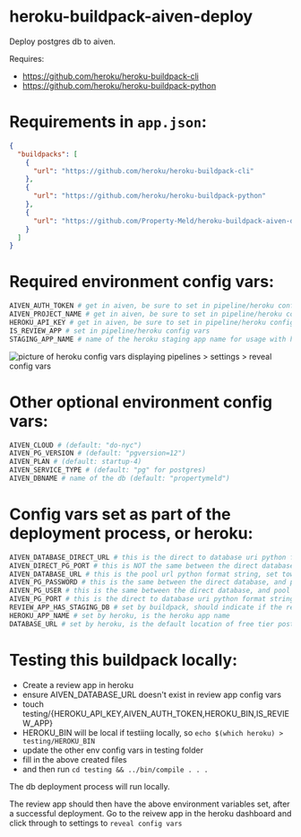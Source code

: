 # heroku-buildpack-aiven-deploy
Deploy postgres db to aiven.

Requires:

- https://github.com/heroku/heroku-buildpack-cli
- https://github.com/heroku/heroku-buildpack-python

Requirements in `app.json`:
===

```json
{
  "buildpacks": [
    {
      "url": "https://github.com/heroku/heroku-buildpack-cli"
    },
    {
      "url": "https://github.com/heroku/heroku-buildpack-python"
    },
    {
      "url": "https://github.com/Property-Meld/heroku-buildpack-aiven-deploy-pg"
    }
  ]
}
```

Required environment config vars:
====

```bash
AIVEN_AUTH_TOKEN # get in aiven, be sure to set in pipeline/heroku config vars
AIVEN_PROJECT_NAME # get in aiven, be sure to set in pipeline/heroku config vars
HEROKU_API_KEY # get in aiven, be sure to set in pipeline/heroku config vars
IS_REVIEW_APP # set in pipeline/heroku config vars
STAGING_APP_NAME # name of the heroku staging app name for usage with heroku cli, and db cloning (default: "property-meld-staging")
```

![picture of heroku config vars displaying pipelines > settings > reveal config vars](docs/heroku-config.vars.png)

Other optional environment config vars:
====

```bash
AIVEN_CLOUD # (default: "do-nyc")
AIVEN_PG_VERSION # (default: "pgversion=12")
AIVEN_PLAN # (default: startup-4)
AIVEN_SERVICE_TYPE # (default: "pg" for postgres)
AIVEN_DBNAME # name of the db (default: "propertymeld")
```

Config vars set as part of the deployment process, or heroku:
===

```bash
AIVEN_DATABASE_DIRECT_URL # this is the direct to database uri python format string, it is set before for pool is created
AIVEN_DIRECT_PG_PORT # this is NOT the same between the direct database, and pool
AIVEN_DATABASE_URL # this is the pool url python format string, set towards the end of the buildpack
AIVEN_PG_PASSWORD # this is the same between the direct database, and pool
AIVEN_PG_USER # this is the same between the direct database, and pool
AIVEN_PG_PORT # this is the direct to database uri python format string
REVIEW_APP_HAS_STAGING_DB # set by buildpack, should indicate if the review app received the database from staging via pg_dump
HEROKU_APP_NAME # set by heroku, is the heroku app name
DATABASE_URL # set by heroku, is the default location of free tier postgres
```



Testing this buildpack locally:
====

- Create a review app in heroku
- ensure AIVEN_DATABASE_URL doesn't exist in review app config vars
- touch testing/{HEROKU_API_KEY,AIVEN_AUTH_TOKEN,HEROKU_BIN,IS_REVIEW_APP}
- HEROKU_BIN will be local if testiing locally, so `echo $(which heroku) > testing/HEROKU_BIN`
- update the other env config vars in testing folder
- fill in the above created files
- and then run `cd testing && ../bin/compile . . .`

The db deployment process will run locally.

The review app should then have the above environment variables set, after a successful deployment. Go to the reivew app in the heroku dashboard and click through to settings to `reveal config vars`
